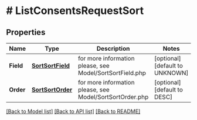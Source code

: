 # # ListConsentsRequestSort


## Properties 


Name | Type | Description | Notes
------------ | ------------- | ------------- | -------------
**Field**| [**SortSortField**](SortSortField.md) |  for more information please, see Model/SortSortField.php  | [optional] [default to UNKNOWN]
**Order**| [**SortSortOrder**](SortSortOrder.md) |  for more information please, see Model/SortSortOrder.php  | [optional] [default to DESC]


[[Back to Model list]](../../README.md#models) [[Back to API list]](../../README.md#endpoints) [[Back to README]](../../README.md)


